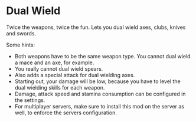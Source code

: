# Dual Wield

Twice the weapons, twice the fun. Lets you dual wield axes, clubs, knives and swords.

Some hints:
- Both weapons have to be the same weapon type. You cannot dual wield a mace and an axe, for example.
- You really cannot dual wield spears.
- Also adds a special attack for dual wielding axes.
- Starting out, your damage will be low, because you have to level the dual wielding skills for each weapon.
- Damage, attack speed and stamina consumption can be configured in the settings.
- For multiplayer servers, make sure to install this mod on the server as well, to enforce the servers configuration.
